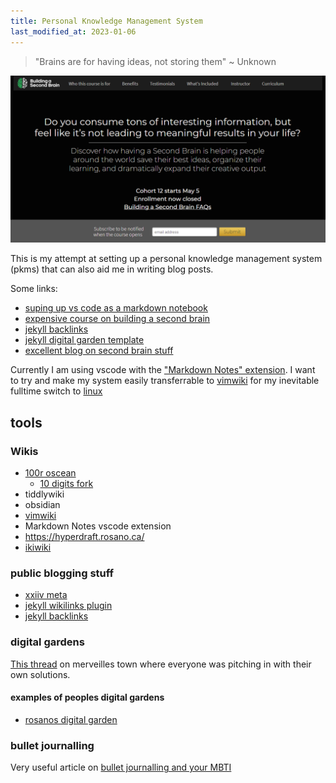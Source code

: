 ```yaml
---
title: Personal Knowledge Management System
last_modified_at: 2023-01-06
---
```

> "Brains are for having ideas, not storing them" ~ Unknown

![never before have I felt so understood.](/assets/images/other/2021-06-06-22-57-16.png)

This is my attempt at setting up a personal knowledge management system (pkms) that can also aid me in writing blog posts.

Some links:

- [suping up vs code as a markdown notebook](https://kortina.nyc/essays/suping-up-vs-code-as-a-markdown-notebook/)
- [expensive course on building a second brain](https://www.buildingasecondbrain.com/)
- [jekyll backlinks](https://terminaladdict.com/jekyll/development/2021/02/05/Jekyll-Backlinks.html)
- [jekyll digital garden template](https://github.com/metala/jekyll-wikilinks-plugin)
- [excellent blog on second brain stuff](https://www.mentalnodes.com/mind-networks-modelling)

Currently I am using vscode with the ["Markdown Notes" extension](https://marketplace.visualstudio.com/items?itemName=kortina.vscode-markdown-notes).
I want to try and make my system easily transferrable to [vimwiki](https://vimwiki.github.io/) for my inevitable fulltime switch to [linux](/knowledge/linux.md)

## tools

### Wikis

- [100r oscean](https://github.com/XXIIVV/Oscean)
  - [10 digits fork](https://github.com/tendigits/10d/blob/master/src/build.sh)
- tiddlywiki
- obsidian
- [vimwiki](https://vimwiki.github.io/)
- Markdown Notes vscode extension
- <https://hyperdraft.rosano.ca/>
- [ikiwiki](https://ikiwiki.info/)

### public blogging stuff

- [xxiiv meta](https://wiki.xxiivv.com/site/meta.html)
- [jekyll wikilinks plugin](https://github.com/metala/jekyll-wikilinks-plugin)
- [jekyll backlinks](https://terminaladdict.com/jekyll/development/2021/02/05/Jekyll-Backlinks.html)

### digital gardens

[This thread](https://merveilles.town/@kevin/106365150954760892/) on merveilles town where everyone was pitching in with their own solutions.

#### examples of peoples digital gardens

- [rosanos digital garden](https://rosano.hmm.garden/)

### bullet journalling

Very useful article on [bullet journalling and your MBTI](https://blog.gouletpens.com/2019/01/mbti-bujo-4-ways-to-improve-your-note-taking-strategy/)
